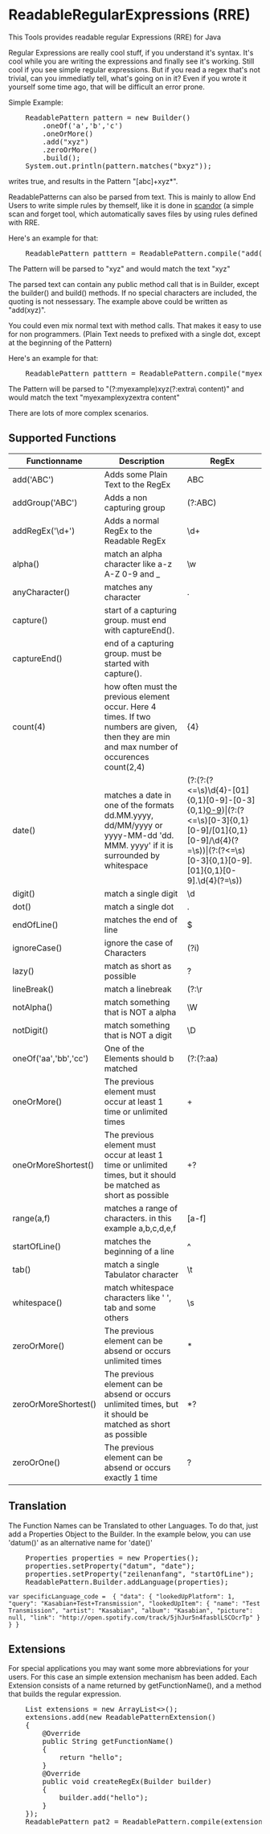 # ReadableRegularExpressions (RRE) #
This Tools provides readable regular Expressions (RRE) for Java

Regular Expressions are really cool stuff, if you understand it's syntax. It's cool while you are writing the expressions and finally see it's working. Still cool if you see simple regular expressions. But if you read a regex that's not trivial, can you immediatly tell, what's going on in it? Even if you wrote it yourself some time ago, that will be difficult an error prone.

Simple Example:
<pre>
    ReadablePattern pattern = new Builder()
        .oneOf('a','b','c')
        .oneOrMore()
        .add("xyz")
        .zeroOrMore()
        .build();
    System.out.println(pattern.matches("bxyz"));
</pre> 
writes true, and results in the Pattern "[abc]+xyz*".

ReadablePatterns can also be parsed from text. This is mainly to allow End Users to write simple rules by themself, like it is done in <a href="http://www.exware.de/scandor/en/index.html">scandor</a> (a simple scan and forget tool, which automatically saves files by using rules defined with RRE.

Here's an example for that:
<pre>
    ReadablePattern patttern = ReadablePattern.compile("add('xyz')");
</pre>
The Pattern will be parsed to "xyz" and would match the text "xyz"

The parsed text can contain any public method call that is in Builder, except the builder() and build() methods. If no special characters are included, the quoting is not nessessary. The example above could be written as "add(xyz)".

You could even mix normal text with method calls. That makes it easy to use for non programmers.
(Plain Text needs to prefixed with a single dot, except at the beginning of the Pattern)

Here's an example for that:
<pre>
    ReadablePattern patttern = ReadablePattern.compile("myexample.add(xyz).extra content");
</pre>

The Pattern will be parsed to "(?:myexample)xyz(?:extra\ content)" and would match the text "myexamplexyzextra content"

There are lots of more complex scenarios.

## Supported Functions ##
Functionname | Description | RegEx
---- | ---- | ----
add('ABC')   | Adds some Plain Text to the RegEx | ABC
addGroup('ABC') | Adds a non capturing group | (?:ABC)
addRegEx('\d+') | Adds a normal RegEx to the Readable RegEx | \d+
alpha() | match an alpha character like a-z A-Z 0-9 and _ | \w
anyCharacter() | matches any character | .
capture() | start of a capturing group. must end with captureEnd(). | 
captureEnd() | end of a capturing group. must be started with capture(). | 
count(4) | how often must the previous element occur. Here 4 times. If two numbers are given, then they are min and max number of occurences count(2,4) | {4}
date() | matches a date in one of the formats dd.MM.yyyy, dd/MM/yyyy or yyyy-MM-dd 'dd. MMM. yyyy' if it is surrounded by whitespace | (?:(?:(?<=\s)\d{4}\-[01]{0,1}[0-9]-[0-3]{0,1}[0-9](?=\s))\|(?:(?<=\s)[0-3]{0,1}[0-9]/[01]{0,1}[0-9]/\d{4}(?=\s))\|(?:(?<=\s)[0-3]{0,1}[0-9]\.[01]{0,1}[0-9]\.\d{4}(?=\s))|(?:(?<=\\s)[0-3]{0,1}[0-9]\\. (?:Jan|Feb|Mar|Apr|May|Mai|Jun|Jul|Aug|Sep|Oct|Okt|Nov|Dec|Dez){1}\\. \\d{4}(?=\\s)))
digit() | match a single digit | \d
dot() | match a single dot | \.
endOfLine() | matches the end of line | $
ignoreCase() | ignore the case of Characters | (?i)
lazy() | match as short as possible | ?
lineBreak() | match a linebreak | (?:\r|\r\n|\n)
notAlpha() | match something that is NOT a alpha | \W
notDigit() | match something that is NOT a digit | \D
oneOf('aa','bb','cc') | One of the Elements should b matched | (?:(?:aa)|(?:bb)|(?:cc))
oneOrMore() | The previous element must occur at least 1 time or unlimited times | +
oneOrMoreShortest() | The previous element must occur at least 1 time or unlimited times, but it should be matched as short as possible | +?
range(a,f) | matches a range of characters. in this example a,b,c,d,e,f | [a-f]
startOfLine() | matches the beginning of a line | ^
tab() | match a single Tabulator character | \t
whitespace() | match whitespace characters like ' ', tab and some others | \s
zeroOrMore() | The previous element can be absend or occurs unlimited times | *
zeroOrMoreShortest() | The previous element can be absend or occurs unlimited times, but it should be matched as short as possible | *?
zeroOrOne() | The previous element can be absend or occurs exactly 1 time | ?

## Translation ##
The Function Names can be Translated to other Languages. To do that, just add a Properties Object to the Builder.
In the example below, you can use 'datum()' as an alternative name for 'date()'
<pre>
    Properties properties = new Properties();
    properties.setProperty("datum", "date");
    properties.setProperty("zeilenanfang", "startOfLine");
    ReadablePattern.Builder.addLanguage(properties);
</pre>

`var specificLanguage_code = 
    {
        "data": {
            "lookedUpPlatform": 1,
            "query": "Kasabian+Test+Transmission",
            "lookedUpItem": {
                "name": "Test Transmission",
                "artist": "Kasabian",
                "album": "Kasabian",
                "picture": null,
                "link": "http://open.spotify.com/track/5jhJur5n4fasblLSCOcrTp"
            }
        }
    }`
## Extensions ##
For special applications you may want some more abbreviations for your users. For this case an simple extension mechanism has been added. Each Extension consists of a name returned by getFunctionName(), and a method that builds the regular expression.
<pre>
    List<ReadablePatternExtension> extensions = new ArrayList<>();
    extensions.add(new ReadablePatternExtension()
    {
        @Override
        public String getFunctionName()
        {
            return "hello";
        }
        @Override
        public void createRegEx(Builder builder)
        {
            builder.add("hello");
        }
    });
    ReadablePattern pat2 = ReadablePattern.compile(extensions, "hello()", false);
</pre>
